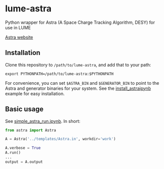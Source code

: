 # lume-astra
Python wrapper for Astra (A Space Charge Tracking Algorithm, DESY) for use in LUME

[Astra website](http://www.desy.de/~mpyflo/)



## Installation
Clone this repository to `/path/to/lume-astra`, and add that to your path:

`export PYTHONPATH=/path/to/lume-astra:$PYTHONPATH`

For convenience, you can set `$ASTRA_BIN` and `$GENERATOR_BIN` to point to the Astra and generator binaries for your system. See the [install_astraipynb](./examples/install_astra.ipynb) example for easy installation.


## Basic usage

See [simple_astra_run.ipynb](./examples/simple_astra_run.ipynb). In short:

```python
from astra import Astra

A = Astra('../templates/Astra.in', workdir='work')

A.verbose = True
A.run()
...
output = A.output
```


